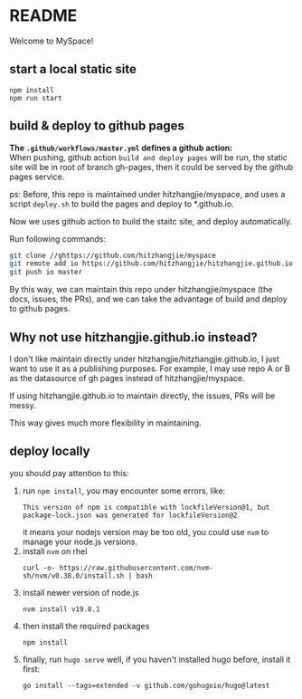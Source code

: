 # README

Welcome to MySpace!

## start a local static site

```
npm install
npm run start
```

## build & deploy to github pages

**The `.github/workflows/master.yml` defines a github action:**  
When pushing, github action `build and deploy pages` will be run, the static
site will be in root of branch gh-pages, then it could be served by the github
pages service.

ps: Before, this repo is maintained under hitzhangjie/myspace, and uses a
    script `deploy.sh` to build the pages and deploy to *.github.io.
    
Now we uses github action to build the staitc site, and deploy automatically.

Run following commands:
```bash
git clone //ghttps://github.com/hitzhangjie/myspace
git remote add io https://github.com/hitzhangjie/hitzhangjie.github.io
git push io master
```

By this way, we can maintain this repo under hitzhangjie/myspace (the docs,
issues, the PRs), and we can take the advantage of build and deploy to github
pages.
    
## Why not use hitzhangjie.github.io instead?

I don't like maintain directly under hitzhangjie/hitzhangjie.github.io, I just
want to use it as a publishing purposes. For example, I may use repo A or B as
the datasource of gh pages instead of hitzhangjie/myspace.

If using hitzhangjie.github.io to maintain directly, the issues, PRs will be messy.

This way gives much more flexibility in maintaining.

## deploy locally

you should pay attention to this:

1. run `npm install`, you may encounter some errors, like:
    ```
    This version of npm is compatible with lockfileVersion@1, but package-lock.json was generated for lockfileVersion@2
    ```
    it means your nodejs version may be too old, you could use `nvm` to manage your 
    node.js versions.
2. install `nvm` on rhel
    ```
    curl -o- https://raw.githubusercontent.com/nvm-sh/nvm/v0.38.0/install.sh | bash
    ```
3. install newer version of node.js
    ```
    nvm install v19.8.1
    ```
4. then install the required packages
    ```
    npm install
    ```
5. finally, run `hugo serve`
    well, if you haven't installed hugo before, install it first:
    ```
    go install --tags=extended -v github.com/gohugoio/hugo@latest
    ```

